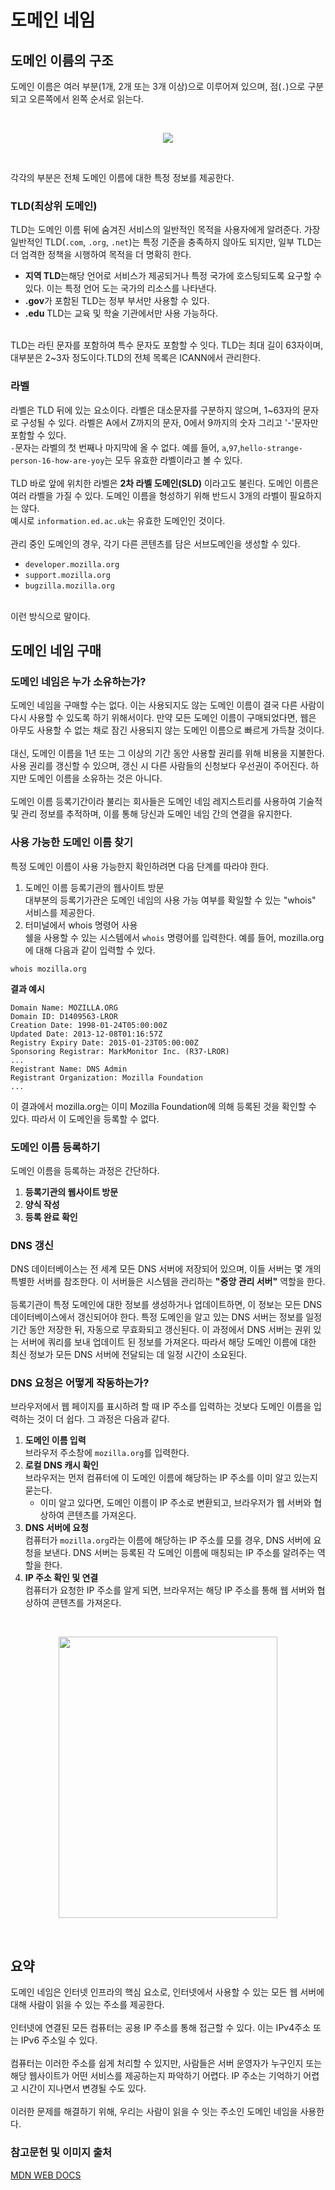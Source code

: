 # 도메인 네임
## 도메인 이름의 구조
도메인 이름은 여러 부분(1개, 2개 또는 3개 이상)으로 이루어져 있으며, 점(`.`)으로 구분되고 오른쪽에서 왼쪽 순서로 읽는다.

<br>
<p align="center">
  <img 
    src="https://developer.mozilla.org/en-US/docs/Learn_web_development/Howto/Web_mechanics/What_is_a_domain_name/structure.png"
    />
</p>
<br>

각각의 부분은 전체 도메인 이름에 대한 특정 정보를 제공한다.

### TLD(최상위 도메인)
TLD는 도메인 이름 뒤에 숨겨진 서비스의 일반적인 목적을 사용자에게 알려준다. 가장 일반적인 TLD(`.com`, `.org`, `.net`)는 특정 기준을 충족하지 않아도 되지만, 일부 TLD는 더 엄격한 정책을 시행하여 목적을 더 명확히 한다.

- **지역 TLD**는해당 언어로 서비스가 제공되거나 특정 국가에 호스팅되도록 요구할 수 있다. 이는 특정 언어 도는 국가의 리소스를 나타낸다.
- **.gov**가 포함된 TLD는 정부 부서만 사용할 수 있다.
- **.edu** TLD는 교육 및 학술 기관에서만 사용 가능하다.
<br>
TLD는 라틴 문자를 포함하여 특수 문자도 포함할 수 잇다. TLD는 최대 길이 63자이며, 대부분은 2~3자 정도이다.TLD의 전체 목록은 ICANN에서 관리한다.

### 라벨
라벨은 TLD 뒤에 있는 요소이다. 라벨은 대소문자를 구분하지 않으며, 1~63자의 문자로 구성될 수 있다. 라벨은 A에서 Z까지의 문자, 0에서 9까지의 숫자 그리고 '-'문자만 포함할 수 있다.<br>
`-`문자는 라벨의 첫 번째나 마지막에 올 수 없다. 예를 들어, `a`,`97`,`hello-strange-person-16-how-are-yoy`는 모두 유효한 라벨이라고 볼 수 있다. <br><br>
TLD 바로 앞에 위치한 라벨은 **2차 라벨 도메인(SLD)** 이라고도 불린다. 도메인 이름은 여러 라벨을 가질 수 있다. 도메인 이름을 형성하기 위해 반드시 3개의 라벨이 필요하지는 않다. <br>
예시로 `information.ed.ac.uk`는 유효한 도메인인 것이다. <br><br>
관리 중인 도메인의 경우, 각기 다른 콘텐츠를 담은 서브도메인을 생성할 수 있다.

- `developer.mozilla.org`
- `support.mozilla.org`
- `bugzilla.mozilla.org`
<br>
이런 방식으로 말이다.

## 도메인 네임 구매
### 도메인 네임은 누가 소유하는가?
도메인 네임을 구매할 수는 없다. 이는 사용되지도 않는 도메인 이름이 결국 다른 사람이 다시 사용할 수 있도록 하기 위해서이다. 만약 모든 도메인 이름이 구매되었다면, 웹은 아무도 사용할 수 없는 채로 잠긴 사용되지 않는 도메인 이름으로 빠르게 가득찰 것이다. <br><br>
대신, 도메인 이름을 1년 또는 그 이상의 기간 동안 사용할 권리를 위해 비용을 지불한다. 사용 권리를 갱신할 수 있으며, 갱신 시 다른 사람들의 신청보다 우선권이 주어진다. 하지만 도메인 이름을 소유하는 것은 아니다. <br><br>
도메인 이름 등록기간이라 불리는 회사들은 도메인 네임 레지스트리를 사용하여 기술적 및 관리 정보를 추적하며, 이를 통해 당신과 도메인 네임 간의 연결을 유지한다.

### 사용 가능한 도메인 이름 찾기
특정 도메인 이름이 사용 가능한지 확인하려면 다음 단계를 따라야 한다.

1. 도메인 이름 등록기관의 웹사이트 방문<br>대부분의 등록기가관은 도메인 네임의 사용 가능 여부를 확일할 수 있는 "whois" 서비스를 제공한다.
2. 터미널에서 whois 명령어 사용<br>쉘을 사용할 수 있는 시스템에서 `whois` 명령어를 입력한다. 예를 들어, mozilla.org에 대해 다음과 같이 입력할 수 있다.
```
whois mozilla.org
```

**결과 예시** <br>
```
Domain Name: MOZILLA.ORG
Domain ID: D1409563-LROR
Creation Date: 1998-01-24T05:00:00Z
Updated Date: 2013-12-08T01:16:57Z
Registry Expiry Date: 2015-01-23T05:00:00Z
Sponsoring Registrar: MarkMonitor Inc. (R37-LROR)
...
Registrant Name: DNS Admin
Registrant Organization: Mozilla Foundation
...
```
이 결과에서 mozilla.org는 이미 Mozilla Foundation에 의해 등록된 것을 확인할 수 있다. 따라서 이 도메인을 등록할 수 없다.

### 도메인 이름 등록하기
도메인 이름을 등록하는 과정은 간단하다.

1. **등록기관의 웹사이트 방문**
2. **양식 작성**
3. **등록 완료 확인**

### DNS 갱신
DNS 데이터베이스는 전 세계 모든 DNS 서버에 저장되어 있으며, 이들 서버는 몇 개의 특별한 서버를 참조한다. 이 서버들은 시스템을 관리하는 **"중앙 관리 서버"** 역할을 한다.<br><br>
등록기관이 특정 도메인에 대한 정보를 생성하거나 업데이트하면, 이 정보는 모든 DNS 데이터베이스에서 갱신되어야 한다. 특정 도메인을 알고 있는 DNS 서버는 정보를 일정 기간 동안 저장한 뒤, 자동으로 무효화되고 갱신된다.
이 과정에서 DNS 서버는 권위 있는 서버에 쿼리를 보내 업데이트 된 정보를 가져온다. 따라서 해당 도메인 이름에 대한 최신 정보가 모든 DNS 서버에 전달되는 데 일정 시간이 소요된다.

### DNS 요청은 어떻게 작동하는가?
브라우저에서 웹 페이지를 표시하려 할 때 IP 주소를 입력하는 것보다 도메인 이름을 입력하는 것이 더 쉽다. 그 과정은 다음과 같다.

1. **도메인 이름 입력**<br>
브라우저 주소창에 `mozilla.org`를 입력한다.
2. **로컬 DNS 캐시 확인**<br>
브라우저는 먼저 컴퓨터에 이 도메인 이름에 해당하는 IP 주소를 이미 알고 있는지 묻는다.
    - 이미 알고 있다면, 도메인 이름이 IP 주소로 변환되고, 브라우저가 웹 서버와 협상하여 콘텐츠를 가져온다.
3. **DNS 서버에 요청**<br>
컴퓨터가 `mozilla.org`라는 이름에 해당하는 IP 주소를 모를 경우, DNS 서버에 요청을 보낸다. DNS 서버는 등록된 각 도메인 이름에 매칭되는 IP 주소를 알려주는 역할을 한다.
4. **IP 주소 확인 및 연결**<br>
컴퓨터가 요청한 IP 주소를 알게 되면, 브라우저는 해당 IP 주소를 통해 웹 서버와 협상하여 콘텐츠를 가져온다.

<br>
<p align="center">
  <img 
    src="https://developer.mozilla.org/en-US/docs/Learn_web_development/Howto/Web_mechanics/What_is_a_domain_name/2014-10-dns-request2.png"
    width="350"
    height="450"
    />
</p>
<br>

## 요약
도메인 네임은 인터넷 인프라의 핵심 요소로, 인터넷에서 사용할 수 있는 모든 웹 서버에 대해 사람이 읽을 수 있는 주소를 제공한다.
<br><br>
인터넷에 연결된 모든 컴퓨터는 공용 IP 주소를 통해 접근할 수 있다. 이는 IPv4주소 또는 IPv6 주소일 수 있다.
<br><br>
컴퓨터는 이러한 주소를 쉽게 처리할 수 있지만, 사람들은 서버 운영자가 누구인지 또는 해당 웹사이트가 어떤 서비스를 제공하는지 파악하기 어렵다.
IP 주소는 기억하기 어렵고 시간이 지나면서 변경될 수도 있다.
<br><br>
이러한 문제를 해결하기 위해, 우리는 사람이 읽을 수 잇는 주소인 도메인 네임을 사용한다.

### 참고문헌 및 이미지 출처
<p>
  <a href="https://developer.mozilla.org/en-US/docs/Learn_web_development/Howto/Web_mechanics/What_is_a_domain_name#structure_of_domain_names">
    MDN WEB DOCS
  </a>
</p>
